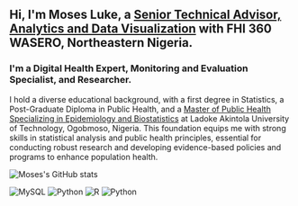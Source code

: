 <!-- Level 1: Bio and Stats -->

## Hi, I'm Moses Luke, a [Senior Technical Advisor, Analytics and Data Visualization](https://www.fhi360.org/) with FHI 360 WASERO, Northeastern Nigeria.<br/> 

### I'm a Digital Health Expert, Monitoring and Evaluation Specialist, and Researcher.<br/>

I hold a diverse educational background, with a first degree in Statistics, a Post-Graduate Diploma in Public Health, and a [Master of Public Health Specializing in Epidemiology and Biostatistics](https://eportal.lautech.edu.ng/) at Ladoke Akintola University of Technology, Ogobmoso, Nigeria. This foundation equips me with strong skills in statistical analysis and public health principles, essential for conducting robust research and developing evidence-based policies and programs to enhance population health.<br/>

![Moses's GitHub stats](https://github-readme-stats.vercel.app/api?username=Moses-L&show_icons=true&theme=radical)

![MySQL](https://img.shields.io/badge/mysql-4479A1.svg?style=for-the-badge&logo=mysql&logoColor=white)   ![Python](https://img.shields.io/badge/python-3670A0?style=for-the-badge&logo=python&logoColor=ffdd54)   ![R](https://img.shields.io/badge/r-%23276DC3.svg?style=for-the-badge&logo=r&logoColor=white) ![Python](https://img.shields.io/badge/python-3670A0?style=for-the-badge&logo=python&logoColor=ffdd54) 
